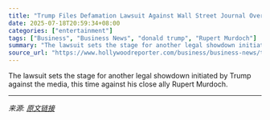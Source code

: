 ```yaml
---
title: "Trump Files Defamation Lawsuit Against Wall Street Journal Over Epstein Report"
date: 2025-07-18T20:59:34+08:00
categories: ["entertainment"]
tags: ["Business", "Business News", "donald trump", "Rupert Murdoch"]
summary: "The lawsuit sets the stage for another legal showdown initiated by Trump against the media, this time against his close ally Rupert Murdoch."
source_url: "https://www.hollywoodreporter.com/business/business-news/trump-files-defamation-lawsuit-wall-street-journal-epstein-report-1236319238/"
---
```


The lawsuit sets the stage for another legal showdown initiated by Trump against the media, this time against his close ally Rupert Murdoch.

---

*来源: [原文链接](https://www.hollywoodreporter.com/business/business-news/trump-files-defamation-lawsuit-wall-street-journal-epstein-report-1236319238/)*
